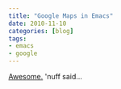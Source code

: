 ```yaml
---
title: "Google Maps in Emacs"
date: 2010-11-10
categories: [blog]
tags:
- emacs
- google
---
```

[Awesome.](http://julien.danjou.info/google-maps-el.html) 'nuff said...
